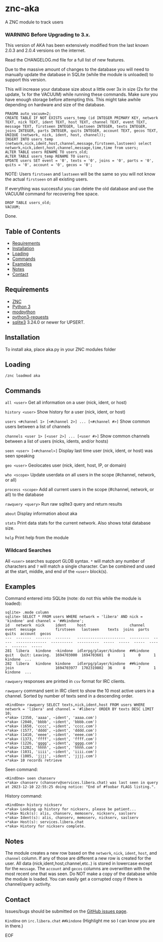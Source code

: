 # znc-aka
A ZNC module to track users

### WARNING Before Upgrading to 3.x.

This version of AKA has been extensively modified from the last known 2.0.3 and 2.0.4 versions on the internet.

Read the CHANGELOG.md file for a full list of new features.

Due to the massive amount of changes to the database you will need to manually update the database in SQLite (while the module is unloaded) to support this version.

This will increase your database size about a little over 3x in size (2x for the update, 1x for the VACUUM) while running these commands. Make sure you have enough storage before attempting this. This might take awhile depending on hardware and size of the database.

    PRAGMA auto_vacuum=2;
    CREATE TABLE IF NOT EXISTS users_temp (id INTEGER PRIMARY KEY, network TEXT, nick TEXT, ident TEXT, host TEXT, channel TEXT, event TEXT, message TEXT, firstseen INTEGER, lastseen INTEGER, texts INTEGER, joins INTEGER, parts INTEGER, quits INTEGER, account TEXT, gecos TEXT, UNIQUE (network, nick, ident, host, channel));
    INSERT INTO users_temp (network,nick,ident,host,channel,message,firstseen,lastseen) select network,nick,ident,host,channel,message,time,time from users;
    ALTER TABLE users RENAME TO users_old;
    ALTER TABLE users_temp RENAME TO users;
    UPDATE users SET event = '0', texts = '0', joins = '0', parts = '0', quits = '0', account = '0', gecos = '0';

NOTE: Users `firstseen` and `lastseen` will be the same so you will not know the actual `firstseen` on all existing users.

If everything was successful you can delete the old database and use the VACUUM command for recovering free space.

    DROP TABLE users_old;
    VACUUM;

Done.

## Table of Contents
- [Requirements](#requirements)
- [Installation](#installation)
- [Loading](#loading)
- [Commands](#commands)
- [Examples](#examples)
- [Notes](#notes)
- [Contact](#contact)

## Requirements
 * <a href="http://znc.in">ZNC</a>
 * <a href="https://www.python.org">Python 3</a>
 * <a href="http://wiki.znc.in/Modpython">modpython</a>
 * <a href="http://docs.python-requests.org/en/latest/">python3-requests</a>
 * <a href="https://www.sqlite.org">sqlite3</a> 3.24.0 or newer for UPSERT.

## Installation
To install aka, place aka.py in your ZNC modules folder

## Loading
`/znc loadmod aka`

## Commands

`all <user>` Get all information on a user (nick, ident, or host)

`history <user>` Show history for a user (nick, ident, or host)

`users <#channel 1> [<#channel 2>] ... [<#channel #>]` Show common users between a list of channels

`channels <user 1> [<user 2>] ... [<user #>]` Show common channels between a list of users (nicks, idents, and/or hosts)

`seen <user> [<#channel>]` Display last time user (nick, ident, or host) was seen speaking

`geo <user>` Geolocates user (nick, ident, host, IP, or domain)

`who <scope>` Update userdata on all users in the scope (#channel, network, or all)

`process <scope>` Add all current users in the scope (#channel, network, or all) to the database

`rawquery <query>` Run raw sqlite3 query and return results

`about` Display information about aka

`stats` Print data stats for the current network. Also shows total database size.

`help` Print help from the module

### Wildcard Searches

All `<user>` searches support GLOB syntax. `*` will match any number of characters and `?` will match a single character. Can be combined and used at the start, middle, and end of the `<user>` block(s).

## Examples

Command entered into SQLite (note: do not this while the module is loaded):

    sqlite> .mode column
    sqlite> SELECT * FROM users WHERE network = 'libera' AND nick = 'kindone' and channel = '##kindone';
    id   network  nick     ident     host                    channel    event  message         firstseen   lastseen    texts  joins  parts  quits  account  gecos
    ---  -------  -------  -------   ----------------------  ---------  -----  --------------  ----------  ----------  -----  -----  -----  -----  -------  -----
    281  libera   kindone  ~kindone  idlerpg/player/kindone  ##kindone  quit   Quit: Leaving.  1694703000  1694703601  0      1      0      1      kindone  ...
    282  libera   kindone  kindone   idlerpg/player/kindone  ##kindone  join                   1694703977  1702319802  36     8      7      1      kindone  ...

`rawquery` responses are printed in `csv` format for IRC clients.

`rawquery` command sent in IRC client to show the 10 most active users in a channel. Sorted by number of texts send in a descending order. 

    <KindOne> rawquery SELECT texts,nick,ident,host FROM users WHERE network = 'libera' and channel = '#libera' ORDER BY texts DESC LIMIT 10;
    <*aka> (2350, 'aaaa', ~ident', 'aaaa.com')
    <*aka> (2040, 'bbbb', ~ident', 'bbbb.com')
    <*aka> (1650, 'cccc', ~ident', 'cccc.com')
    <*aka> (1577, 'dddd', ~ident', 'dddd.com')
    <*aka> (1410, 'eeee', ~ident', 'eeee.com')
    <*aka> (1373, 'ffff', ~ident', 'ffff.com')
    <*aka> (1226, 'gggg', ~ident', 'gggg.com')
    <*aka> (1202, 'hhhh', ~ident', 'hhhh.com')
    <*aka> (1031, 'iiii', ~ident', 'iiii.com')
    <*aka> (1005, 'jjjj', ~ident', 'jjjj.com')
    <*aka> 10 records retrieve

Seen command:

    <KindOne> seen chanserv
    <*aka> chanserv (chanserv@services.libera.chat) was last seen in query at 2023-12-10 22:55:25 doing notice: "End of #foobar FLAGS listing.".

History command:

    <KindOne> history nickserv
    <*aka> Looking up history for nickserv, please be patient...
    <*aka> Nick(s): alis, chanserv, memoserv, nickserv, saslserv
    <*aka> Ident(s): alis, chanserv, memoserv, nickserv, saslserv
    <*aka> Host(s): services.libera.chat
    <*aka> History for nickserv complete.


## Notes

The module creates a new row based on the `network`, `nick`, `ident`, `host`, and `channel` column. 
If any of those are different a new row is created for the user.
All data (nick,ident,host,channel,etc..) is stored in lowercase except for the `message`.
The `account` and `gecos` columns are overwritten with the most recent one that was seen.
Do NOT make a copy of the database while the module is loaded. You can easily get a corrupted copy if there is channel/query activity.

## Contact

Issues/bugs should be submitted on the <a href="https://github.com/RealKindOne/znc-aka/issues">GitHub issues page</a>.

`KindOne` on `irc.libera.chat` `##kindone` (Highlight me so I can know you are in there.)



EOF